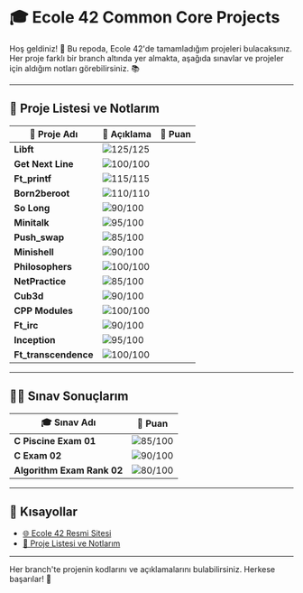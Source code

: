 # 🎓 **Ecole 42 Common Core Projects** 

Hoş geldiniz! 👋 Bu repoda, Ecole 42'de tamamladığım projeleri bulacaksınız. Her proje farklı bir branch altında yer almakta, aşağıda sınavlar ve projeler için aldığım notları görebilirsiniz. 📚

---

## 📂 **Proje Listesi ve Notlarım**

| 📝 **Proje Adı**             | 📖 **Açıklama**                            | 🌟 **Puan** |
| --------------------------- | ------------------------------------------ | ----------- |
| **Libft**                    | ![125/125](https://img.shields.io/badge/-125%2F125-brightgreen) |
| **Get Next Line**            | ![100/100](https://img.shields.io/badge/-100%2F100-brightgreen) |
| **Ft_printf**                | ![115/115](https://img.shields.io/badge/-115%2F115-brightgreen) |
| **Born2beroot**              | ![110/110](https://img.shields.io/badge/-110%2F110-brightgreen) |
| **So Long**                  | ![90/100](https://img.shields.io/badge/-90%2F100-yellow) |
| **Minitalk**                 | ![95/100](https://img.shields.io/badge/-95%2F100-yellow) |
| **Push_swap**                | ![85/100](https://img.shields.io/badge/-85%2F100-yellow) |
| **Minishell**                | ![90/100](https://img.shields.io/badge/-90%2F100-yellow) |
| **Philosophers**             | ![100/100](https://img.shields.io/badge/-100%2F100-brightgreen) |
| **NetPractice**              | ![85/100](https://img.shields.io/badge/-85%2F100-yellow) |
| **Cub3d**                    | ![90/100](https://img.shields.io/badge/-90%2F100-yellow) |
| **CPP Modules**              | ![100/100](https://img.shields.io/badge/-100%2F100-brightgreen) |
| **Ft_irc**                   | ![90/100](https://img.shields.io/badge/-90%2F100-yellow) |
| **Inception**                | ![95/100](https://img.shields.io/badge/-95%2F100-yellow) |
| **Ft_transcendence**         | ![100/100](https://img.shields.io/badge/-100%2F100-brightgreen) |

---

## 🧑‍💻 **Sınav Sonuçlarım**

| 🎓 **Sınav Adı**             | 🌟 **Puan** |
| ---------------------------- | ----------- |
| **C Piscine Exam 01**         | ![85/100](https://img.shields.io/badge/-85%2F100-yellow) |
| **C Exam 02**                 | ![90/100](https://img.shields.io/badge/-90%2F100-yellow) |
| **Algorithm Exam Rank 02**    | ![80/100](https://img.shields.io/badge/-80%2F100-orange) |

---

## 🔗 **Kısayollar**

- [🌐 Ecole 42 Resmi Sitesi](https://42.fr/en/homepage/)
- [📑 Proje Listesi ve Notlarım](#-proje-listesi-ve-notlarım)

---

Her branch'te projenin kodlarını ve açıklamalarını bulabilirsiniz. Herkese başarılar! 🚀
